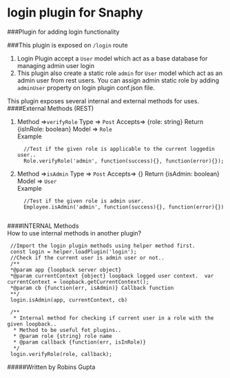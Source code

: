 # login plugin for Snaphy


###Plugin for adding login functionality

###This plugin is exposed on  `/login` route


1) Login Plugin accept a `User` model which act as a base database for managing admin user login
2) This plugin also create a static role `admin` for `User` model which act as an admin user from rest users. 
   You can assign admin static role by  adding `adminUser` property on login plugin conf.json file.  

This plugin exposes several internal and external methods for uses.
####External Methods (REST) 
1) Method =>`verifyRole` Type => `Post` Accepts=> {role:  string} Return {isInRole: boolean} Model => `Role`  
   Example  
   ```
     //Test if the given role is applicable to the current loggedin user..
     Role.verifyRole('admin', function(success){}, function(error){});
   ```

2) Method =>`isAdmin` Type => `Post` Accepts=> {} Return {isAdmin: boolean} Model => `User`  
   Example  
   ```
     //Test if the given role is admin user.
     Employee.isAdmin('admin', function(success){}, function(error){})
     
   ```

####INTERNAL Methods  
 How to use internal methods in another plugin?  
 ```
  //Import the login plugin methods using helper method first. 
  const login = helper.loadPlugin('login');
  //Check if the current user is admin user or not..
  /**
  *@param app {loopback server object}
  *@param currentContext {object} loopback logged user context.  var currentContext = loopback.getCurrentContext();
  *@param cb {function(err, isAdmin)} Callback function
  **/
  login.isAdmin(app, currentContext, cb)
  
  /**
   * Internal method for checking if current user in a role with the given loopback..
   * Method to be useful fot plugins..
   * @param role {string} role name
   * @param callback {function(err, isInRole)}
   */
  login.verifyRole(role, callback); 
 ```
 
 




#####Written by Robins Gupta

